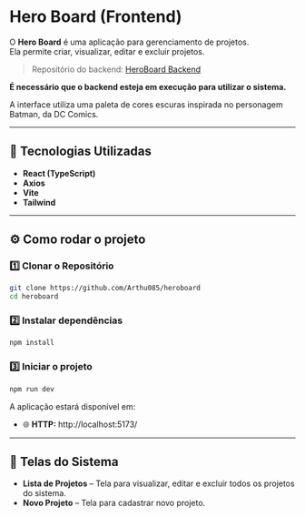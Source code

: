 # Hero Board (Frontend)

O **Hero Board** é uma aplicação para gerenciamento de projetos.  
Ela permite criar, visualizar, editar e excluir projetos.

> Repositório do backend: [HeroBoard Backend](https://github.com/Arthu085/heroboard-api)

 **É necessário que o backend esteja em execução para utilizar o sistema.**

A interface utiliza uma paleta de cores escuras inspirada no personagem Batman, da DC Comics.

---

## 🚀 Tecnologias Utilizadas

- **React (TypeScript)**
- **Axios**
- **Vite**
- **Tailwind**

---

## ⚙️ Como rodar o projeto

### 1️⃣ Clonar o Repositório

```bash
git clone https://github.com/Arthu085/heroboard
cd heroboard
```

### 2️⃣ Instalar dependências

```bash
npm install
```

### 3️⃣ Iniciar o projeto

```bash
npm run dev
```

A aplicação estará disponível em:

- 🌐 **HTTP:** http://localhost:5173/

---

## 📌 Telas do Sistema

- **Lista de Projetos** – Tela para visualizar, editar e excluir todos os projetos do sistema.  
- **Novo Projeto** – Tela para cadastrar novo projeto.
